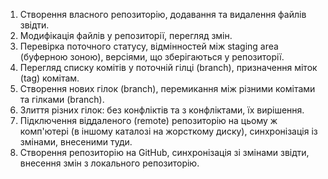 1. Створення власного репозиторію, додавання та видалення файлів звідти.
2. Модифікація файлів у репозиторії, перегляд змін.
3. Перевірка поточного статусу, відмінностей між staging area (буферною зоною),
версіями, що зберігаються у репозиторії.
4. Перегляд списку комітів у поточній гілці (branch), призначення міток (tag)
комітам.
5. Створення нових гілок (branch), перемикання між різними комітами та гілками
(branch).
6. Злиття різних гілок: без конфліктів та з конфліктами, їх вирішення.
7. Підключення віддаленого (remote) репозиторію на цьому ж комп&#39;ютері (в
іншому каталозі на жорсткому диску), синхронізація із змінами, внесеними туди.
8. Створення репозиторію на GitHub, синхронізація зі змінами звідти, внесення
змін з локального репозиторію.
